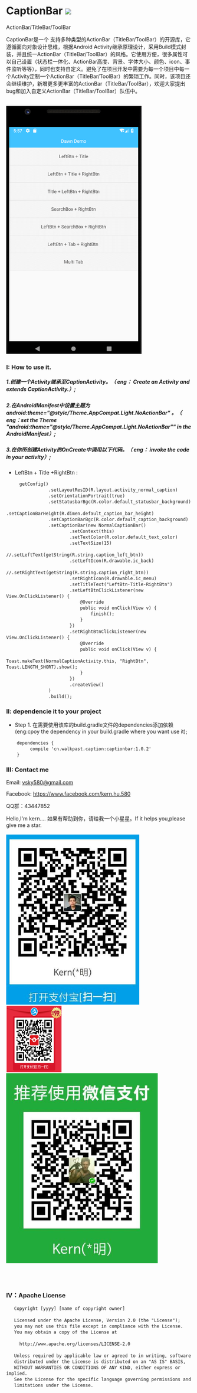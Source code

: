 # CaptionBar <a href="https://bintray.com/sky580/aerie/captionbar/1.0.2/link"><img src="https://api.bintray.com/packages/sky580/aerie/captionbar/images/download.svg?version=1.0.2"/></a>
ActionBar/TitleBar/ToolBar

CaptionBar是一个 支持多种类型的ActionBar（TitleBar/ToolBar）的开源库，它遵循面向对象设计思维，根据Android Activity继承原理设计，采用Build模式封装，并且统一ActionBar（TitleBar/ToolBar）的风格。它使用方便，很多属性可以自己设置（状态栏一体化、ActionBar高度、背景、字体大小、颜色、icon、事件监听等等），同时也支持自定义。避免了在项目开发中需要为每一个项目中每一个Activity定制一个ActionBar（TitleBar/ToolBar）的繁琐工作。同时，该项目还会继续维护，新增更多更丰富的ActionBar（TitleBar/ToolBar），欢迎大家提出bug和加入自定义ActionBar（TitleBar/ToolBar）队伍中。
<br><br>

![](https://github.com/KernHu/CaptionBar/raw/master/screenshots/caption.gif)  


### I: How to use it.
##### 1.创建一个Activity继承至CaptionActivity。（ eng： Create an Activity and extends CaptionActivity.）;

##### 2.在AndroidManifest中设置主题为 android:theme="@style/Theme.AppCompat.Light.NoActionBar" 。（ eng：set the Theme "android:theme="@style/Theme.AppCompat.Light.NoActionBar"" in the AndroidManifest）;

##### 3.在你所创建Activity的OnCreate中调用以下代码。（ eng： invoke the code in your activity）;

* LeftBtn + Title +RightBtn :

```
     getConfig()
                .setLayoutResID(R.layout.activity_normal_caption)
                .setOrientationPortrait(true)
                .setStatusbarBgc(R.color.default_statusbar_background)
                .setCaptionBarHeight(R.dimen.default_caption_bar_height)
                .setCaptionBarBgc(R.color.default_caption_background)
                .setCaptionBar(new NormalCaptionBar()
                        .setContext(this)
                        .setTextColor(R.color.default_text_color)
                        .setTextSize(15)
                        //.setLeftText(getString(R.string.caption_left_btn))
                        .setLeftIcon(R.drawable.ic_back)
                        //.setRightText(getString(R.string.caption_right_btn))
                        .setRightIcon(R.drawable.ic_menu)
                        .setTitleText("LeftBtn-Title-RightBtn")
                        .setLeftBtnClickListener(new View.OnClickListener() {
                            @Override
                            public void onClick(View v) {
                                finish();
                            }
                        })
                        .setRightBtnClickListener(new View.OnClickListener() {
                            @Override
                            public void onClick(View v) {
                                Toast.makeText(NormalCaptionActivity.this, "RightBtn", Toast.LENGTH_SHORT).show();
                            }
                        })
                        .createView()
                )
                .build();
```
	
### II: dependencie it to your project

* Step 1. 在需要使用该库的build.gradle文件的dependencies添加依赖(eng:cpoy the dependency in your build.gradle where you want use it);

```
	dependencies {
	     compile 'cn.walkpast.caption:captionbar:1.0.2'
	}

```

### III: Contact me

Email: vsky580@gmail.com  

Facebook: https://www.facebook.com/kern.hu.580

QQ群：43447852

Hello,I'm kern....
如果有帮助到你，请给我一个小星星。If it helps you,please give me a star.
<br><br>
![](https://github.com/KernHu/CaptionBar/raw/master/QR-code/alipay_code.jpg)  
![](https://github.com/KernHu/CaptionBar/raw/master/QR-code/alipay_invite_code.png)  
![](https://github.com/KernHu/CaptionBar/raw/master/QR-code/wechat_code.jpg)  

<br><br>
### Ⅳ：Apache License
```
   Copyright [yyyy] [name of copyright owner]

   Licensed under the Apache License, Version 2.0 (the "License");
   you may not use this file except in compliance with the License.
   You may obtain a copy of the License at

     http://www.apache.org/licenses/LICENSE-2.0

   Unless required by applicable law or agreed to in writing, software
   distributed under the License is distributed on an "AS IS" BASIS,
   WITHOUT WARRANTIES OR CONDITIONS OF ANY KIND, either express or implied.
   See the License for the specific language governing permissions and
   limitations under the License.
```
